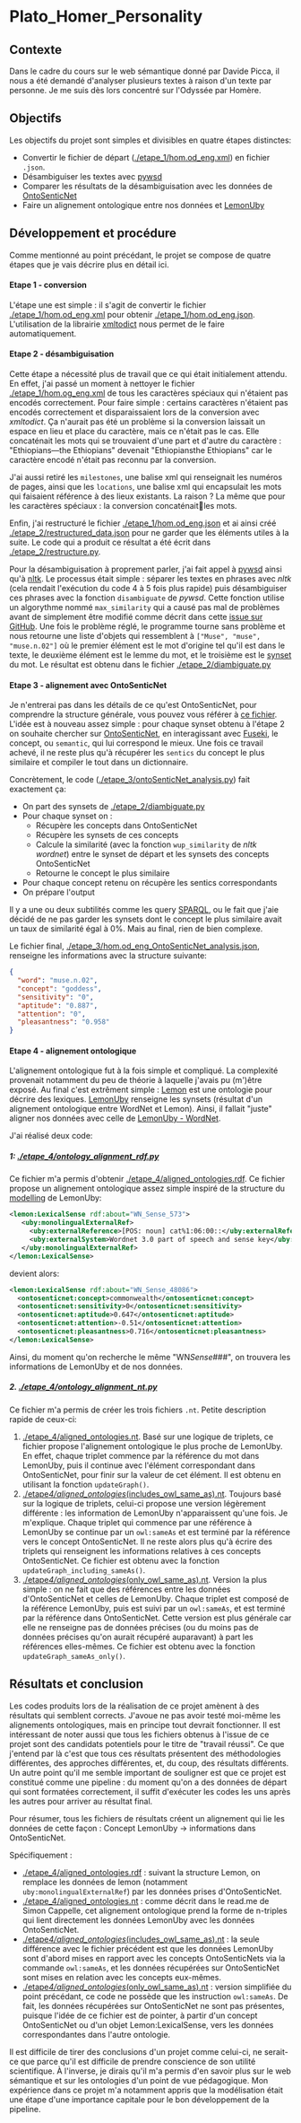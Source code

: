 ﻿# Plato_Homer_Personality

## Contexte

Dans le cadre du cours sur le web sémantique donné par Davide Picca, il nous a été demandé d'analyser plusieurs textes à raison d'un texte par personne. Je me suis dès lors concentré sur l'Odyssée par Homère.

## Objectifs

Les objectifs du projet sont simples et divisibles en quatre étapes distinctes:

- Convertir le fichier de départ ([./etape_1/hom.od_eng.xml](./etape_1/hom.od_eng.xml)) en fichier `.json`.
- Désambiguiser les textes avec [pywsd](https://github.com/alvations/pywsd)
- Comparer les résultats de la désambiguisation avec les données de [OntoSenticNet](https://sentic.net/ontosenticnet.zip)
- Faire un alignement ontologique entre nos données et [LemonUby](https://lemon-model.net/lexica/uby/wn/wn.nt.gz)

## Développement et procédure

Comme mentionné au point précédant, le projet se compose de quatre étapes que je vais décrire plus en détail ici.

#### Etape 1 - conversion

L'étape une est simple : il s'agit de convertir le fichier [./etape_1/hom.od_eng.xml](./etape_1/hom.od_eng.xml) pour obtenir [./etape_1/hom.od_eng.json](./etape_1/hom.od_eng.json). L'utilisation de la librairie [xmltodict](pypi.org/project/xmltodict) nous permet de le faire automatiquement.

#### Etape 2 - désambiguisation

Cette étape a nécessité plus de travail que ce qui était initialement attendu. En effet, j'ai passé un moment à nettoyer le fichier [./etape_1/hom.og_eng.xml](./etape_1/hom.og_eng.xml) de tous les caractères spéciaux qui n'étaient pas encodés correctement. Pour faire simple : certains caractères n'étaient pas encodés correctement et disparaissaient lors de la conversion avec _xmltodict_. Ça n'aurait pas été un problème si la conversion laissait un espace en lieu et place du caractère, mais ce n'était pas le cas. Elle concaténait les mots qui se trouvaient d'une part et d'autre du caractère : "Ethiopians&mdash;the Ethiopians" devenait "Ethiopiansthe Ethiopians" car le caractère encodé n'était pas reconnu par la conversion.

J'ai aussi retiré les `milestones`, une balise xml qui renseignait les numéros de pages, ainsi que les `locations`, une balise xml qui encapsulait les mots qui faisaient référence à des lieux existants. La raison ? La même que pour les caractères spéciaux : la conversion concaténaitles mots.

Enfin, j'ai restructuré le fichier [./etape_1/hom.od_eng.json](./etape_1/hom.od_eng.json) et ai ainsi créé [./etape_2/restructured_data.json](./etape_2/restructured_data.json) pour ne garder que les éléments utiles à la suite. Le code qui a produit ce résultat a été écrit dans [./etape_2/restructure.py](./etape_2/restructure.py).

Pour la désambiguisation à proprement parler, j'ai fait appel à [pywsd](https://github.com/alvations/pywsd) ainsi qu'à [nltk](https://www.nltk.org/). Le processus était simple : séparer les textes en phrases avec _nltk_ (cela rendait l'exécution du code 4 à 5 fois plus rapide) puis désambiguiser ces phrases avec la fonction `disambiguate` de _pywsd_. Cette fonction utilise un algorythme nommé `max_similarity` qui a causé pas mal de problèmes avant de simplement être modifié comme décrit dans cette [issue sur GitHub](https://github.com/alvations/pywsd/issues/59). Une fois le problème réglé, le programme tourne sans problème et nous retourne une liste d'objets qui ressemblent à `["Muse", "muse", "muse.n.02"]` où le premier élément est le mot d'origine tel qu'il est dans le texte, le deuxième élément est le lemme du mot, et le troisième est le [synset](https://wordnet.princeton.edu/) du mot. Le résultat est obtenu dans le fichier [./etape_2/diambiguate.py](./etape_2/diambiguate.py)

#### Etape 3 - alignement avec OntoSenticNet

Je n'entrerai pas dans les détails de ce qu'est OntoSenticNet, pour comprendre la structure générale, vous pouvez vous référer à [ce fichier](https://sentic.net/ontosenticnet.pdf). L'idée est à nouveau assez simple : pour chaque synset obtenu à l'étape 2 on souhaite chercher sur [OntoSenticNet](https://sentic.net/ontosenticnet.zip), en interagissant avec [Fuseki](https://jena.apache.org/documentation/fuseki2/), le concept, ou `semantic`, qui lui correspond le mieux. Une fois ce travail achevé, il ne reste plus qu'à récupérer les `sentics` du concept le plus similaire et compiler le tout dans un dictionnaire.

Concrètement, le code ([./etape_3/ontoSenticNet_analysis.py](./etape_3/ontoSenticNet_analysis.py)) fait exactement ça:

- On part des synsets de [./etape_2/diambiguate.py](./etape_2/diambiguate.py)
- Pour chaque synset on :
  - Récupère les concepts dans OntoSenticNet
  - Récupère les synsets de ces concepts
  - Calcule la similarité (avec la fonction `wup_similarity` de _nltk wordnet_) entre le synset de départ et les synsets des concepts OntoSenticNet
  - Retourne le concept le plus similaire
- Pour chaque concept retenu on récupère les sentics correspondants
- On prépare l'output

Il y a une ou deux subtilités comme les query [SPARQL](https://www.w3.org/TR/rdf-sparql-query/), ou le fait que j'aie décidé de ne pas garder les synsets dont le concept le plus similaire avait un taux de similarité égal à 0%. Mais au final, rien de bien complexe.

Le fichier final, [./etape_3/hom.od_eng_OntoSenticNet_analysis.json](./etape_3/hom.od_eng_OntoSenticNet_analysis.json), renseigne les informations avec la structure suivante:

```json
{
  "word": "muse.n.02",
  "concept": "goddess",
  "sensitivity": "0",
  "aptitude": "0.887",
  "attention": "0",
  "pleasantness": "0.958"
}
```

#### Etape 4 - alignement ontologique

L'alignement ontologique fut à la fois simple et compliqué. La complexité provenait notamment du peu de théorie à laquelle j'avais pu (m')être exposé. Au final c'est extrêment simple : [Lemon](https://lemon-model.net/index.php) est une ontologie pour décrire des lexiques. [LemonUby](https://lemon-model.net/lexica/uby/modelling.php) renseigne les synsets (résultat d'un alignement ontologique entre WordNet et Lemon). Ainsi, il fallait "juste" aligner nos données avec celle de [LemonUby - WordNet](https://lemon-model.net/lexica/uby/wn/wn.nt.gz).

J'ai réalisé deux code:

##### 1: [./etape_4/ontology_alignment_rdf.py](./etape_4/ontology_alignment_rdf.py)

Ce fichier m'a permis d'obtenir [./etape_4/aligned_ontologies.rdf](./etape_4/aligned_ontologies.rdf). Ce fichier propose un alignement ontologique assez simple inspiré de la structure du [modelling](https://lemon-model.net/lexica/uby/modelling.php) de LemonUby:

```xml
<lemon:LexicalSense rdf:about="WN_Sense_573">
   <uby:monolingualExternalRef>
     <uby:externalReference>[POS: noun] cat%1:06:00::</uby:externalReference>
     <uby:externalSystem>Wordnet 3.0 part of speech and sense key</uby:externalSystem>
   </uby:monolingualExternalRef>
</lemon:LexicalSense>
```

devient alors:

```xml
<lemon:LexicalSense rdf:about="WN_Sense_48086">
  <ontosenticnet:concept>commonwealth</ontosenticnet:concept>
  <ontosenticnet:sensitivity>0</ontosenticnet:sensitivity>
  <ontosenticnet:aptitude>0.647</ontosenticnet:aptitude>
  <ontosenticnet:attention>-0.51</ontosenticnet:attention>
  <ontosenticnet:pleasantness>0.716</ontosenticnet:pleasantness>
</lemon:LexicalSense>
```

Ainsi, du moment qu'on recherche le même "WN*Sense*###", on trouvera les informations de LemonUby et de nos données.

##### 2. [./etape_4/ontology_alignment_nt.py](./etape_4/ontology_alignment_nt.py)

Ce fichier m'a permis de créer les trois fichiers `.nt`. Petite description rapide de ceux-ci:

1. [./etape_4/aligned_ontologies.nt](./etape_4/aligned_ontologies.nt). Basé sur une logique de triplets, ce fichier propose l'alignement ontologique le plus proche de LemonUby. En effet, chaque triplet commence par la référence du mot dans LemonUby, puis il continue avec l'élément correspondant dans OntoSenticNet, pour finir sur la valeur de cet élément. Il est obtenu en utilisant la fonction `updateGraph()`.
2. [./etape*4/aligned_ontologies*(includes_owl_same_as).nt](<./etape_4/aligned_ontologies_(includes_owl_same_as).nt>). Toujours basé sur la logique de triplets, celui-ci propose une version légèrement différente : les information de LemonUby n'apparaissent qu'une fois. Je m'explique. Chaque triplet qui commence par une référence à LemonUby se continue par un `owl:sameAs` et est terminé par la référence vers le concept OntoSenticNet. Il ne reste alors plus qu'à écrire des triplets qui renseignent les informations relatives à ces concepts OntoSenticNet. Ce fichier est obtenu avec la fonction `updateGraph_including_sameAs()`.
3. [./etape*4/aligned_ontologies*(only_owl_same_as).nt](<./etape_4/aligned_ontologies_(only_owl_same_as).nt>). Version la plus simple : on ne fait que des références entre les données d'OntoSenticNet et celles de LemonUby. Chaque triplet est composé de la référence LemonUby, puis est suivi par un `owl:sameAs`, et est terminé par la référence dans OntoSenticNet. Cette version est plus générale car elle ne renseigne pas de données précises (ou du moins pas de données précises qu'on aurait récupéré auparavant) à part les références elles-mêmes. Ce fichier est obtenu avec la fonction `updateGraph_sameAs_only()`.

## Résultats et conclusion

Les codes produits lors de la réalisation de ce projet amènent à des résultats qui semblent corrects. J'avoue ne pas avoir testé moi-même les alignements ontologiques, mais en principe tout devrait fonctionner. Il est intéressant de noter aussi que tous les fichiers obtenus à l'issue de ce projet sont des candidats potentiels pour le titre de "travail réussi". Ce que j'entend par là c'est que tous ces résultats présentent des méthodologies différentes, des approches différentes, et, du coup, des résultats différents. Un autre point qu'il me semble important de souligner est que ce projet est constitué comme une pipeline : du moment qu'on a des données de départ qui sont formatées correctement, il suffit d'exécuter les codes les uns après les autres pour arriver au résultat final.

Pour résumer, tous les fichiers de résultats créent un alignement qui lie les données de cette façon :
Concept LemonUby -> informations dans OntoSenticNet.

Spécifiquement :

- [./etape_4/aligned_ontologies.rdf](./etape_4/aligned_ontologies.rdf) : suivant la structure Lemon, on remplace les données de lemon (notamment `uby:monolingualExternalRef`) par les données prises d'OntoSenticNet.
- [./etape_4/aligned_ontologies.nt](./etape_4/aligned_ontologies.nt) : comme décrit dans le read.me de Simon Cappelle, cet alignement ontologique prend la forme de n-triples qui lient directement les données LemonUby avec les données OntoSenticNet.
- [./etape*4/aligned_ontologies*(includes_owl_same_as).nt](<./etape_4/aligned_ontologies_(includes_owl_same_as).nt>) : la seule différence avec le fichier précédent est que les données LemonUby sont d'abord mises en rapport avec les concepts OntoSenticNets via la commande `owl:sameAs`, et les données récupérées sur OntoSenticNet sont mises en relation avec les concepts eux-mêmes.
- [./etape*4/aligned_ontologies*(only_owl_same_as).nt](<./etape_4/aligned_ontologies_(only_owl_same_as).nt>) : version simplifiée du point précédant, ce code ne possède que les instruction `owl:sameAs`. De fait, les données récupérées sur OntoSenticNet ne sont pas présentes, puisque l'idée de ce fichier est de pointer, à partir d'un concept OntoSenticNet ou d'un objet Lemon:LexicalSense, vers les données correspondantes dans l'autre ontologie.

Il est difficile de tirer des conclusions d'un projet comme celui-ci, ne serait-ce que parce qu'il est difficile de prendre conscience de son utilité scientifique. À l'inverse, je dirais qu'il m'a permis d'en savoir plus sur le web sémantique et sur les ontologies d'un point de vue pédagogique. Mon expérience dans ce projet m'a notamment appris que la modélisation était une étape d'une importance capitale pour le bon développement de la pipeline.
